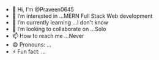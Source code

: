 - 👋 Hi, I’m @Praveen0645
- 👀 I’m interested in ...MERN Full Stack Web development 
- 🌱 I’m currently learning ...I don't know 
- 💞️ I’m looking to collaborate on ...Solo
- 📫 How to reach me ...Never
- 😄 Pronouns: ...
- ⚡ Fun fact: ...

<!---
Praveen0645/Praveen0645 is a ✨ special ✨ repository because its `README.md` (this file) appears on your GitHub profile.
You can click the Preview link to take a look at your changes.
--->
